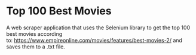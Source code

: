 # Top 100 Best Movies
 
A web scraper application that uses the Selenium library to get the top 100 best movies according  
to: https://www.empireonline.com/movies/features/best-movies-2/ and saves them to a .txt file.